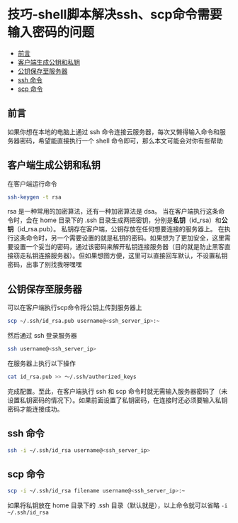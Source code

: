 # 技巧-shell脚本解决ssh、scp命令需要输入密码的问题

  - [前言](#%E5%89%8D%E8%A8%80)
  - [客户端生成公钥和私钥](#%E5%AE%A2%E6%88%B7%E7%AB%AF%E7%94%9F%E6%88%90%E5%85%AC%E9%92%A5%E5%92%8C%E7%A7%81%E9%92%A5)
  - [公钥保存至服务器](#%E5%85%AC%E9%92%A5%E4%BF%9D%E5%AD%98%E8%87%B3%E6%9C%8D%E5%8A%A1%E5%99%A8)
  - [ssh 命令](#ssh-%E5%91%BD%E4%BB%A4)
  - [scp 命令](#scp-%E5%91%BD%E4%BB%A4)

## 前言
如果你想在本地的电脑上通过 ssh 命令连接云服务器，每次又懒得输入命令和服务器密码，希望能直接执行一个 shell 命令即可，那么本文可能会对你有些帮助

## 客户端生成公钥和私钥
在客户端运行命令
```bash
ssh-keygen -t rsa
```
rsa 是一种常用的加密算法，还有一种加密算法是 dsa。
当在客户端执行这条命令时，会在 home 目录下的 .ssh 目录生成两把密钥，分别是**私钥**（id_rsa）和**公钥**（id_rsa.pub）。
私钥存在客户端，公钥存放在任何想要连接的服务器上。
在执行这条命令时，另一个需要设置的就是私钥的密码。如果想为了更加安全，这里需要设置一个妥当的密码，通过该密码来解开私钥连接服务器（目的就是防止黑客直接窃走私钥连接服务器）。但如果想图方便，这里可以直接回车默认，不设置私钥密码，出事了别找我呀嘿嘿

## 公钥保存至服务器
可以在客户端执行scp命令将公钥上传到服务器上
```bash
scp ~/.ssh/id_rsa.pub username@<ssh_server_ip>:~
```

然后通过 ssh 登录服务器
```bash
ssh username@<ssh_server_ip>
```

在服务器上执行以下操作
```bash
cat id_rsa.pub >> ～/.ssh/authorized_keys
```
完成配置。至此，在客户端执行 ssh 和 scp 命令时就无需输入服务器密码了（未设置私钥密码的情况下）。如果前面设置了私钥密码，在连接时还必须要输入私钥密码才能连接成功。

## ssh 命令
```bash
ssh -i ~/.ssh/id_rsa username@<ssh_server_ip>
```

## scp 命令
```bash
scp -i ~/.ssh/id_rsa filename username@<ssh_server_ip>:~
```

如果将私钥放在 home 目录下的 .ssh 目录（默认就是），以上命令就可以省略 `-i ~/.ssh/id_rsa` 